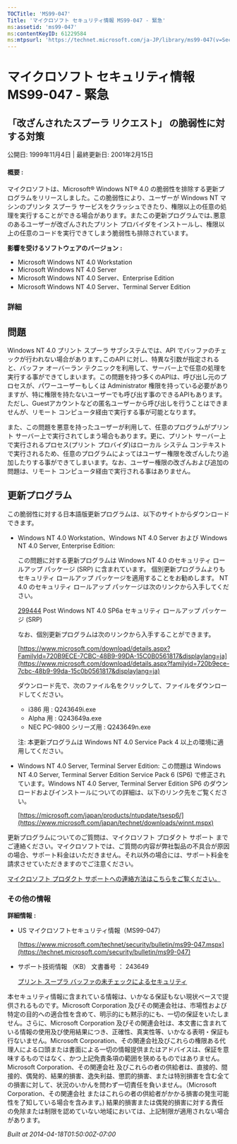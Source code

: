 ```yaml
---
TOCTitle: 'MS99-047'
Title: 'マイクロソフト セキュリティ情報 MS99-047 - 緊急'
ms:assetid: 'ms99-047'
ms:contentKeyID: 61229584
ms:mtpsurl: 'https://technet.microsoft.com/ja-JP/library/ms99-047(v=Security.10)'
---
```


マイクロソフト セキュリティ情報 MS99-047 - 緊急
===============================================

「改ざんされたスプーラ リクエスト」 の脆弱性に対する対策
--------------------------------------------------------

公開日: 1999年11月4日 | 最終更新日: 2001年2月15日

#### 概要 :

マイクロソフトは、Microsoft® Windows NT® 4.0 の脆弱性を排除する更新プログラムをリリースしました。この脆弱性により、ユーザーが Windows NT マシンのプリンタ スプーラ サービスをクラッシュできたり、権限以上の任意の処理を実行することができる場合があります。またこの更新プログラムでは､悪意のあるユーザーが改ざんされたプリント プロバイダをインストールし、権限以上の任意のコードを実行できてしまう脆弱性も排除されています。

**影響を受けるソフトウェアのバージョン** **:**

-   Microsoft Windows NT 4.0 Workstation
-   Microsoft Windows NT 4.0 Server
-   Microsoft Windows NT 4.0 Server、Enterprise Edition
-   Microsoft Windows NT 4.0 Server、Terminal Server Edition

### 詳細

問題
----


Windows NT 4.0 プリント スプーラ サブシステムでは、API でバッファのチェックが行われない場合があります｡このAPI に対し、特異な引数が指定されると、バッファ オーバーラン テクニックを利用して、サーバー上で任意の処理を実行する事ができてしまいます。この問題を持つ多くのAPIは、呼び出し元のプロセスが、パワーユーザーもしくは Administrator 権限を持っている必要がありますが、特に権限を持たないユーザーでも呼び出す事のできるAPIもあります。ただし、Guestアカウントなどの匿名ユーザーから呼び出しを行うことはできませんが、リモート コンピュータ経由で実行する事が可能となります。

また、この問題を悪意を持ったユーザーが利用して、任意のプログラムがプリント サーバー上で実行されてしまう場合もあります。更に、プリント サーバー上で実行されるプロセス(プリント プロバイダ)はローカル システム コンテキストで実行されるため、任意のプログラムによってはユーザー権限を改ざんしたり追加したりする事ができてしまいます。なお、ユーザー権限の改ざんおよび追加の問題は、リモート コンピュータ経由で実行される事はありません。

更新プログラム
--------------


この脆弱性に対する日本語版更新プログラムは、以下のサイトからダウンロードできます。

-   Windows NT 4.0 Workstation、Windows NT 4.0 Server および Windows NT 4.0 Server, Enterprise Edition:

    この問題に対する更新プログラムは Windows NT 4.0 のセキュリティ ロールアップ パッケージ (SRP) に含まれています。
    個別更新プログラムよりもセキュリティ ロールアップ パッケージを適用することをお勧めします。
    NT 4.0 のセキュリティ ロールアップ パッケージは次のリンクから入手してください。

    [299444](https://support.microsoft.com/kb/299444) Post Windows NT 4.0 SP6a セキュリティ ロールアップ パッケージ (SRP)

    なお、個別更新プログラムは次のリンクから入手することができます。

    [https://www.microsoft.com/download/details.aspx?FamilyId=720B9ECE-7CBC-48B9-99DA-15C0B0561817&displaylang=ja](https://www.microsoft.com/download/details.aspx?familyid=720b9ece-7cbc-48b9-99da-15c0b0561817&displaylang=ja)
    
    ダウンロード先で、次のファイル名をクリックして、ファイルをダウンロードしてください。

    -   i386 用 : Q243649i.exe
    -   Alpha 用 : Q243649a.exe
    -   NEC PC-9800 シリーズ用 : Q243649n.exe

    注: 本更新プログラムは Windows NT 4.0 Service Pack 4 以上の環境に適用してください。

-   Windows NT 4.0 Server, Terminal Server Edition:
    この問題は Windows NT 4.0 Server, Terminal Server Edition Service Pack 6 (SP6) で修正されています。Windows NT 4.0 Server, Terminal Server Edition SP6 のダウンロードおよびインストールについての詳細は、以下のリンク先をご覧ください。
    
    [https://microsoft.com/japan/products/ntupdate/tsesp6/](https://www.microsoft.com/japan/technet/downloads/winnt.mspx)

更新プログラムについてのご質問は、マイクロソフト プロダクト サポート までご連絡ください。マイクロソフトでは、ご質問の内容が弊社製品の不具合が原因の場合、サポート料金はいただきません。それ以外の場合には、サポート料金を請求させていただきますのでご注意ください。

[マイクロソフト プロダクト サポートへの連絡方法はこちらをご覧ください。](https://www.microsoft.com/japan/security/support/patchqa.mspx)

### その他の情報

**詳細情報** **:**

-   US マイクロソフトセキュリティ情報（MS99-047）

    [https://www.microsoft.com/technet/security/bulletin/ms99-047.mspx](https://technet.microsoft.com/security/bulletin/ms99-047)
-   サポート技術情報 （KB） 文書番号 ： 243649

    [プリント スープラ バッファの未チェックによるセキュリティ](https://support.microsoft.com/kb/243649)

本セキュリティ情報に含まれている情報は、いかなる保証もない現状ベースで提供されるものです。Microsoft Corporation 及びその関連会社は、市場性および特定の目的への適合性を含めて、明示的にも黙示的にも、一切の保証をいたしません。さらに、Microsoft Corporation 及びその関連会社は、本文書に含まれている情報の使用及び使用結果につき、正確性、真実性等、いかなる表明・保証も行ないません。Microsoft Corporation、その関連会社及びこれらの権限ある代理人による口頭または書面による一切の情報提供またはアドバイスは、保証を意味するものではなく、かつ上記免責条項の範囲を狭めるものではありません。Microsoft Corporation、その関連会社 及びこれらの者の供給者は、直接的、間接的、偶発的、結果的損害、逸失利益、懲罰的損害、または特別損害を含む全ての損害に対して、状況のいかんを問わず一切責任を負いません。（Microsoft Corporation、その関連会社 またはこれらの者の供給者がかかる損害の発生可能性を了知している場合を含みます。) 結果的損害または偶発的損害に対する責任の免除または制限を認めていない地域においては、上記制限が適用されない場合があります。

*Built at 2014-04-18T01:50:00Z-07:00*

